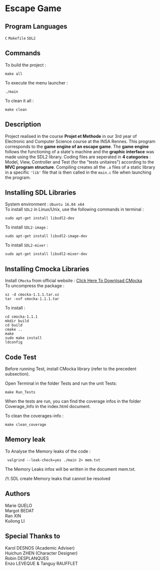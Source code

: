 Escape Game
=

Program Languages
-
`C` `Makefile` `SDL2`

Commands
-
To build the project : 
```//Shell
make all
```
To execute the menu launcher : 
```//Shell
./main
```
To clean it all : 
```//Shell
make clean
```

Description
-
Project realised in the course **Projet et Methode** in our 3rd year of Electronic and Computer Science course at the INSA Rennes.
This program corresponds to the **game engine of an escape game**.
The **game engine** follows the functioning of a state's machine and the **graphic interface** was made using the SDL2 library.
Coding files are seperated in **4 categories** : Model, View, Controller and Test (for the "tests unitaires") according to the **MVC program structure**.
Compiling creates all the `.a` files of a static library in a specific `'lib'` file that is then called in the `main.c` file when launching the program.

Installing SDL Libraries
-
System environment : `Ubuntu 16.04 x64`  
To install `SDL2` in Linux/Unix, use the following commands in terminal :
```//Shell  
sudo apt-get install libsdl2-dev
```     
To install `SDL2-image` : 
```//Shell
sudo apt-get install libsdl2-image-dev
``` 
To install `SDL2-mixer` : 
```//Shell
sudo apt-get install libsdl2-mixer-dev
```

Installing Cmocka Libraries
-
Install `CMocka` from official website : [Click Here To Download CMocka](https://cmocka.org/files/)         
To uncompress the package : 
```//Shell
xz -d cmocka-1.1.1.tar.xz
tar -xvf cmocka-1.1.1.tar
```
To install :    
```//Shell
cd cmocka-1.1.1
mkdir build
cd build
cmake ..
make
sudo make install
ldconfig
```

Code Test
-
Before running Test, install CMocka library (refer to the precedent subsection).

Open Terminal in the folder Tests and run the unit Tests:
```//Shell
make Run_Tests
```

When the tests are run, you can find the coverage infos in the folder Coverage_Info in the index.html document.

To clean the coverages-info :
```//Shell
make clean_coverage 
```

Memory leak
-
To Analyse the Memory leaks of the code :
```//Shell
 valgrind --leak-check=yes ./main 2> mem.txt
```
The Memory Leaks infos will be written in the document mem.txt.

/!\ SDL create Memory leaks that cannot be resolved


Authors
-
Marie QUELO     
Margot BEDAT    
Ran XIN     
Kuilong LI

Special Thanks to
-
Karol DESNOS (Academic Adviser)     
Huichun ZHEN (Character Designer)   
Robin DESPLANQUES   
Enzo LEVEQUE & Tanguy RAUFFLET
